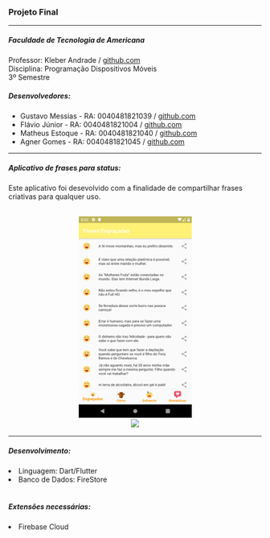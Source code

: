 
<h3>Projeto Final </h3>
<hr>
<p>
<h5>Faculdade de Tecnologia de Americana</h5>
Professor: Kleber Andrade  / <a target="_blank" href="http://github.com/kleberandrade">github.com</a><br>
Disciplina: Programação Dispositivos Móveis<br>
3º Semestre
<h5>Desenvolvedores:</h5>
<ul>
    <li>Gustavo Messias - RA: 0040481821039 / <a target="_blank" href="http://github.com/gustavomgs">github.com</a></li>
    <li>Flávio Júnior - RA: 0040481821004 / <a target="_blank" href="http://github.com/jrflavio">github.com</a></li>
    <li>Matheus Estoque - RA: 0040481821040 / <a target="_blank" href="http://github.com/matheusestoquenuness">github.com</a></li>
    <li>Agner Gomes - RA: 0040481821045 / <a target="_blank" href="http://github.com/agnergr11">github.com</a></li>
</ul>
</p>
<hr>
<p><h5>Aplicativo de frases para status:</h5>
Este aplicativo foi desevolvido com a finalidade de compartilhar frases criativas para qualquer uso.
<br><br>
<p align="center">
<img  src="https://github.com/gustavomgs/Projeto-Final-DispositivosMoveis/blob/master/images/img1.png" height="400">
<br>
<a href="https://play.google.com/store/apps/details?id=com.estoquesoluction.lowcarb" target="_blank"><img src="https://4.bp.blogspot.com/-1LBva3U1LCI/W6kL2pl9ZYI/AAAAAAAAFys/grkBZRKkAWE1eLAh6DPffThJ7gP__SREACLcBGAs/s1600/play_logo_16_9%2B%25285%2529.png" target="_blank" height="100"></a>
</p>
</p>
<hr>
<p><h5>Desenvolvimento:</h5>
<li> Linguagem: Dart/Flutter<br>
<li> Banco de Dados: FireStore<br>
<br>
<h5>Extensões necessárias:</h5>
<li> Firebase Cloud

</p>





